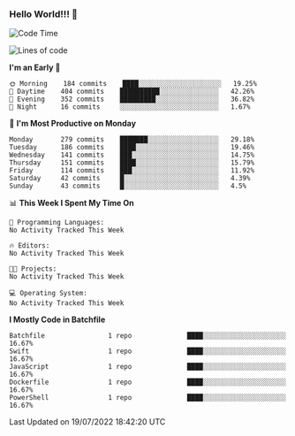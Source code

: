 ### Hello World!!! 👋

<!--
**kekotek/kekotek** is a ✨ _special_ ✨ repository because its `README.md` (this file) appears on your GitHub profile.

Here are some ideas to get you started:

- 🔭 I’m currently working on ...
- 🌱 I’m currently learning ...
- 👯 I’m looking to collaborate on ...
- 🤔 I’m looking for help with ...
- 💬 Ask me about ...
- 📫 How to reach me: ...
- 😄 Pronouns: ...
- ⚡ Fun fact: ...
-->

<!--START_SECTION:waka-->
![Code Time](http://img.shields.io/badge/Code%20Time-0%20secs-blue)

![Lines of code](https://img.shields.io/badge/From%20Hello%20World%20I%27ve%20Written-19%20Thousand%20lines%20of%20code-blue)

**I'm an Early 🐤** 

```text
🌞 Morning    184 commits    ████░░░░░░░░░░░░░░░░░░░░░   19.25% 
🌆 Daytime    404 commits    ██████████░░░░░░░░░░░░░░░   42.26% 
🌃 Evening    352 commits    █████████░░░░░░░░░░░░░░░░   36.82% 
🌙 Night      16 commits     ░░░░░░░░░░░░░░░░░░░░░░░░░   1.67%

```
📅 **I'm Most Productive on Monday** 

```text
Monday       279 commits    ███████░░░░░░░░░░░░░░░░░░   29.18% 
Tuesday      186 commits    ████░░░░░░░░░░░░░░░░░░░░░   19.46% 
Wednesday    141 commits    ███░░░░░░░░░░░░░░░░░░░░░░   14.75% 
Thursday     151 commits    ████░░░░░░░░░░░░░░░░░░░░░   15.79% 
Friday       114 commits    ███░░░░░░░░░░░░░░░░░░░░░░   11.92% 
Saturday     42 commits     █░░░░░░░░░░░░░░░░░░░░░░░░   4.39% 
Sunday       43 commits     █░░░░░░░░░░░░░░░░░░░░░░░░   4.5%

```


📊 **This Week I Spent My Time On** 

```text
💬 Programming Languages: 
No Activity Tracked This Week

🔥 Editors: 
No Activity Tracked This Week

🐱‍💻 Projects: 
No Activity Tracked This Week

💻 Operating System: 
No Activity Tracked This Week

```

**I Mostly Code in Batchfile** 

```text
Batchfile                1 repo              ████░░░░░░░░░░░░░░░░░░░░░   16.67% 
Swift                    1 repo              ████░░░░░░░░░░░░░░░░░░░░░   16.67% 
JavaScript               1 repo              ████░░░░░░░░░░░░░░░░░░░░░   16.67% 
Dockerfile               1 repo              ████░░░░░░░░░░░░░░░░░░░░░   16.67% 
PowerShell               1 repo              ████░░░░░░░░░░░░░░░░░░░░░   16.67%

```



 Last Updated on 19/07/2022 18:42:20 UTC
<!--END_SECTION:waka-->
